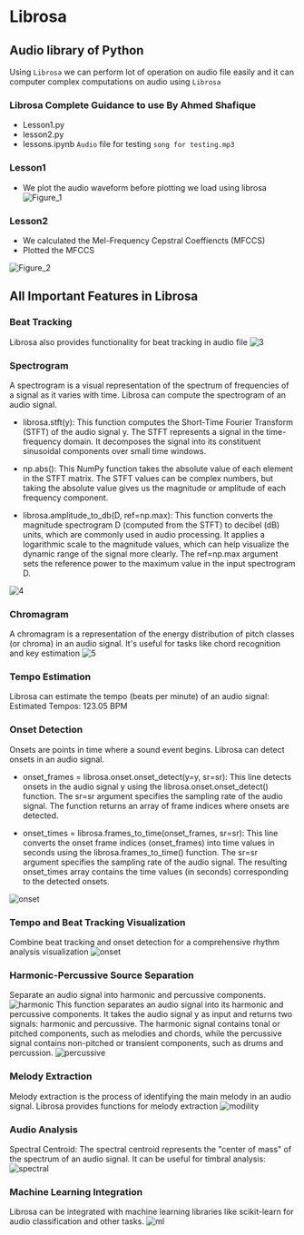 # Librosa
## Audio library of Python
Using `Librosa` we can perform lot of operation on audio file easily and it can computer complex computations on audio using `Librosa`
### Librosa Complete Guidance to use By Ahmed Shafique
- Lesson1.py
- lesson2.py
- lessons.ipynb
`Audio` file for testing `song for testing.mp3`

### Lesson1
- We plot the audio waveform before plotting we load using librosa
![Figure_1](https://github.com/AhmedShafique313/librosa_python/assets/99950606/b9dc0250-5857-4a52-acf0-762e6a144a7c)

### Lesson2
- We calculated the Mel-Frequency Cepstral Coeffiencts (MFCCS)
- Plotted the MFCCS
  
![Figure_2](https://github.com/AhmedShafique313/librosa_python/assets/99950606/bb8ea548-fa98-40e7-a208-e4eedba83728)

## All Important Features in Librosa
### Beat Tracking
Librosa also provides functionality for beat tracking in audio file
![3](https://github.com/AhmedShafique313/librosa_python/assets/99950606/f9f69824-9ccb-4acf-b1a6-85aa7bc4f661)
### Spectrogram
A spectrogram is a visual representation of the spectrum of frequencies of a signal as it varies with time. Librosa can compute the spectrogram of an audio signal.
- librosa.stft(y): This function computes the Short-Time Fourier Transform (STFT) of the audio signal y. The STFT represents a signal in the time-frequency domain. It decomposes the signal into its constituent sinusoidal components over small time windows.

- np.abs(): This NumPy function takes the absolute value of each element in the STFT matrix. The STFT values can be complex numbers, but taking the absolute value gives us the magnitude or amplitude of each frequency component.

- librosa.amplitude_to_db(D, ref=np.max): This function converts the magnitude spectrogram D (computed from the STFT) to decibel (dB) units, which are commonly used in audio processing. It applies a logarithmic scale to the magnitude values, which can help visualize the dynamic range of the signal more clearly. The ref=np.max argument sets the reference power to the maximum value in the input spectrogram D.

![4](https://github.com/AhmedShafique313/librosa_python/assets/99950606/b42037fe-d735-4a59-a9d9-69fcaaec26b0)
### Chromagram
A chromagram is a representation of the energy distribution of pitch classes (or chroma) in an audio signal. It's useful for tasks like chord recognition and key estimation
![5](https://github.com/AhmedShafique313/librosa_python/assets/99950606/d98b8589-4729-41d8-84df-2a26d23f8f9f)
### Tempo Estimation
Librosa can estimate the tempo (beats per minute) of an audio signal: Estimated Tempos: 123.05 BPM

### Onset Detection
Onsets are points in time where a sound event begins. Librosa can detect onsets in an audio signal.
- onset_frames = librosa.onset.onset_detect(y=y, sr=sr): This line detects onsets in the audio signal y using the librosa.onset.onset_detect() function. The sr=sr argument specifies the sampling rate of the audio signal. The function returns an array of frame indices where onsets are detected.

- onset_times = librosa.frames_to_time(onset_frames, sr=sr): This line converts the onset frame indices (onset_frames) into time values in seconds using the librosa.frames_to_time() function. The sr=sr argument specifies the sampling rate of the audio signal. The resulting onset_times array contains the time values (in seconds) corresponding to the detected onsets.

![onset](https://github.com/AhmedShafique313/librosa_python/assets/99950606/cb93a0bf-cd34-4ee4-a0c2-de73d13c3fc9)
### Tempo and Beat Tracking Visualization
Combine beat tracking and onset detection for a comprehensive rhythm analysis visualization
![onset](https://github.com/AhmedShafique313/librosa_python/assets/99950606/cb93a0bf-cd34-4ee4-a0c2-de73d13c3fc9)
### Harmonic-Percussive Source Separation
Separate an audio signal into harmonic and percussive components. 
![harmonic](https://github.com/AhmedShafique313/librosa_python/assets/99950606/e4479cb0-b8fe-4a33-8a20-ef9228dd4889)
This function separates an audio signal into its harmonic and percussive components. It takes the audio signal y as input and returns two signals: harmonic and percussive. The harmonic signal contains tonal or pitched components, such as melodies and chords, while the percussive signal contains non-pitched or transient components, such as drums and percussion.
![percussive](https://github.com/AhmedShafique313/librosa_python/assets/99950606/93191bd2-a1cc-444f-95ef-7583267bfb88)

### Melody Extraction
Melody extraction is the process of identifying the main melody in an audio signal. Librosa provides functions for melody extraction
![modility](https://github.com/AhmedShafique313/librosa_python/assets/99950606/5208c947-8bf8-4876-a39e-15955e2f33d9)
### Audio Analysis
Spectral Centroid:
The spectral centroid represents the "center of mass" of the spectrum of an audio signal. It can be useful for timbral analysis:
![spectral](https://github.com/AhmedShafique313/librosa_python/assets/99950606/f5ac0875-0cf4-4090-8124-b9ef6b4ab790)
### Machine Learning Integration
Librosa can be integrated with machine learning libraries like scikit-learn for audio classification and other tasks.
![ml](https://github.com/AhmedShafique313/librosa_python/assets/99950606/03d8ea13-853b-4edf-8ae4-d8ca591511a2)
